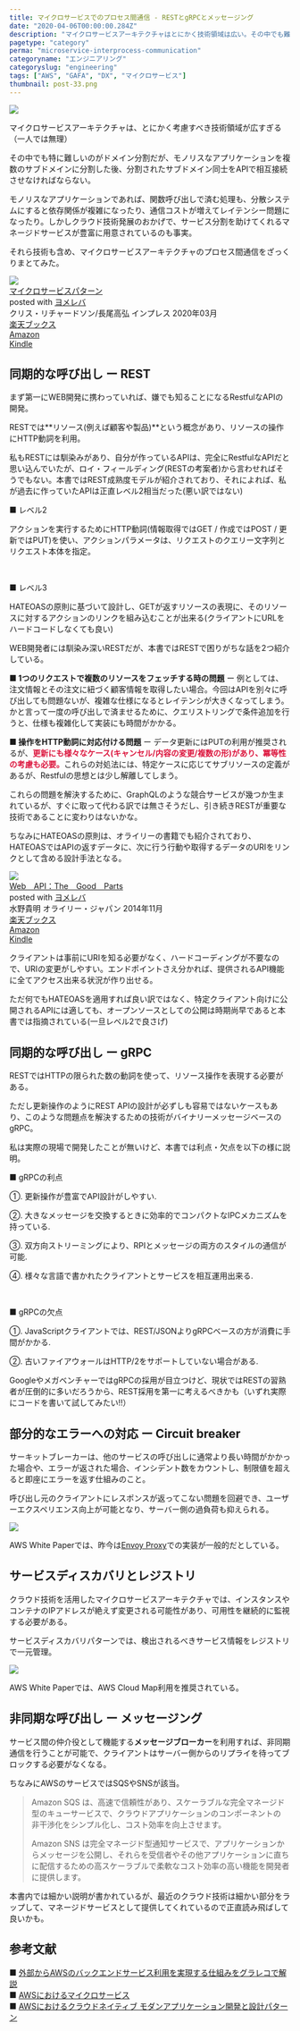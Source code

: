 ```yaml
---
title: マイクロサービスでのプロセス間通信 - RESTとgRPCとメッセージング
date: "2020-04-06T00:00:00.284Z"
description: "マイクロサービスアーキテクチャはとにかく技術領域は広い。その中でも難しいのがドメイン分割だが、モノリスなアプリケーションを複数のサブドメインに分割した後、分割されたサブドメイン同士をAPIで相互接続させなければならない。"
pagetype: "category"
perma: "microservice-interprocess-communication"
categoryname: "エンジニアリング"
categoryslug: "engineering"
tags: ["AWS", "GAFA", "DX", "マイクロサービス"]
thumbnail: post-33.png
---
```


![](./post-33.png)

マイクロサービスアーキテクチャは、とにかく考慮すべき技術領域が広すぎる（一人では無理）

その中でも特に難しいのがドメイン分割だが、モノリスなアプリケーションを複数のサブドメインに分割した後、分割されたサブドメイン同士をAPIで相互接続させなければならない。

モノリスなアプリケーションであれば、関数呼び出しで済む処理も、分散システムにすると依存関係が複雑になったり、通信コストが増えてレイテンシー問題になったり。しかしクラウド技術発展のおかげで、サービス分割を助けてくれるマネージドサービスが豊富に用意されているのも事実。

それら技術も含め、マイクロサービスアーキテクチャのプロセス間通信をざっくりまとてみた。

<div class="cstmreba"><div class="booklink-box"><div class="booklink-image"><a href="https://hb.afl.rakuten.co.jp/hgc/146fe51c.1fd043a3.146fe51d.605dc196/yomereba_main_202004051411239735?pc=http%3A%2F%2Fbooks.rakuten.co.jp%2Frb%2F16239274%2F%3Fscid%3Daf_ich_link_urltxt%26m%3Dhttp%3A%2F%2Fm.rakuten.co.jp%2Fev%2Fbook%2F" target="_blank" ><img src="https://thumbnail.image.rakuten.co.jp/@0_mall/book/cabinet/8583/9784295008583.jpg?_ex=160x160" style="border: none;" /></a></div><div class="booklink-info"><div class="booklink-name"><a href="https://hb.afl.rakuten.co.jp/hgc/146fe51c.1fd043a3.146fe51d.605dc196/yomereba_main_202004051411239735?pc=http%3A%2F%2Fbooks.rakuten.co.jp%2Frb%2F16239274%2F%3Fscid%3Daf_ich_link_urltxt%26m%3Dhttp%3A%2F%2Fm.rakuten.co.jp%2Fev%2Fbook%2F" target="_blank" >マイクロサービスパターン</a><div class="booklink-powered-date">posted with <a href="https://yomereba.com" rel="nofollow" target="_blank">ヨメレバ</a></div></div><div class="booklink-detail">クリス・リチャードソン/長尾高弘 インプレス 2020年03月    </div><div class="booklink-link2"><div class="shoplinkrakuten"><a href="https://hb.afl.rakuten.co.jp/hgc/146fe51c.1fd043a3.146fe51d.605dc196/yomereba_main_202004051411239735?pc=http%3A%2F%2Fbooks.rakuten.co.jp%2Frb%2F16239274%2F%3Fscid%3Daf_ich_link_urltxt%26m%3Dhttp%3A%2F%2Fm.rakuten.co.jp%2Fev%2Fbook%2F" target="_blank" >楽天ブックス</a></div><div class="shoplinkamazon"><a href="https://www.amazon.co.jp/exec/obidos/asin/4295008583/kanon123-22/" target="_blank" >Amazon</a></div><div class="shoplinkkindle"><a href="https://www.amazon.co.jp/gp/search?keywords=%E3%83%9E%E3%82%A4%E3%82%AF%E3%83%AD%E3%82%B5%E3%83%BC%E3%83%93%E3%82%B9%E3%83%91%E3%82%BF%E3%83%BC%E3%83%B3&__mk_ja_JP=%83J%83%5E%83J%83i&url=node%3D2275256051&tag=kanon123-22" target="_blank" >Kindle</a></div>                              	  	  	  	  	</div></div><div class="booklink-footer"></div></div></div>

## 同期的な呼び出し ー REST

まず第一にWEB開発に携わっていれば、嫌でも知ることになるRestfulなAPIの開発。

RESTでは**リソース(例えば顧客や製品)**という概念があり、リソースの操作にHTTP動詞を利用。

私もRESTには馴染みがあり、自分が作っているAPIは、完全にRestfulなAPIだと思い込んでいたが、ロイ・フィールディング(RESTの考案者)から言わせればそうでもない。本書ではREST成熟度モデルが紹介されており、それによれば、私が過去に作っていたAPIは正直レベル2相当だった(悪い訳ではない)

<div class="blackboard-box">
<p>■ レベル2</p>
<p>アクションを実行するためにHTTP動詞(情報取得ではGET / 作成ではPOST / 更新ではPUT)を使い、アクションパラメータは、リクエストのクエリー文字列とリクエスト本体を指定。</p>
<br/>
<p>■ レベル3</p>
<p>HATEOASの原則に基づいて設計し、GETが返すリソースの表現に、そのリソースに対するアクションのリンクを組み込むことが出来る(クライアントにURLをハードコードしなくても良い)</p>
<div class="chalk1"></div>
<div class="chalk2"></div>
</div>

WEB開発者には馴染み深いRESTだが、本書ではRESTで困りがちな話を2つ紹介している。

**■ 1つのリクエストで複数のリソースをフェッチする時の問題** ー 例としては、注文情報とその注文に紐づく顧客情報を取得したい場合。今回はAPIを別々に呼び出しても問題ないが、複雑な仕様になるとレイテンシが大きくなってしまう。かと言って一度の呼び出しで済ませるために、クエリストリングで条件追加を行うと、仕様も複雑化して実装にも時間がかかる。

**■ 操作をHTTP動詞に対応付ける問題** ー データ更新にはPUTの利用が推奨されるが、<span style="color: crimson; font-weight: bold;">更新にも様々なケース(キャンセル/内容の変更/複数の形)があり、冪等性の考慮も必要。</span>これらの対処法には、特定ケースに応じてサブリソースの定義があるが、Restfulの思想とは少し解離してしまう。

これらの問題を解決するために、GraphQLのような競合サービスが幾つか生まれているが、すぐに取って代わる訳では無さそうだし、引き続きRESTが重要な技術であることに変わりはないかな。

ちなみにHATEOASの原則は、オライリーの書籍でも紹介されており、HATEOASではAPIの返すデータに、次に行う行動や取得するデータのURIをリンクとして含める設計手法となる。

<div class="cstmreba"><div class="booklink-box"><div class="booklink-image"><a href="https://hb.afl.rakuten.co.jp/hgc/146fe51c.1fd043a3.146fe51d.605dc196/yomereba_main_202004061933241732?pc=http%3A%2F%2Fbooks.rakuten.co.jp%2Frb%2F13028363%2F%3Fscid%3Daf_ich_link_urltxt%26m%3Dhttp%3A%2F%2Fm.rakuten.co.jp%2Fev%2Fbook%2F" target="_blank" ><img src="https://thumbnail.image.rakuten.co.jp/@0_mall/book/cabinet/6860/9784873116860.jpg?_ex=160x160" style="border: none;" /></a></div><div class="booklink-info"><div class="booklink-name"><a href="https://hb.afl.rakuten.co.jp/hgc/146fe51c.1fd043a3.146fe51d.605dc196/yomereba_main_202004061933241732?pc=http%3A%2F%2Fbooks.rakuten.co.jp%2Frb%2F13028363%2F%3Fscid%3Daf_ich_link_urltxt%26m%3Dhttp%3A%2F%2Fm.rakuten.co.jp%2Fev%2Fbook%2F" target="_blank" >Web　API：The　Good　Parts</a><div class="booklink-powered-date">posted with <a href="https://yomereba.com" rel="nofollow" target="_blank">ヨメレバ</a></div></div><div class="booklink-detail">水野貴明 オライリー・ジャパン 2014年11月    </div><div class="booklink-link2"><div class="shoplinkrakuten"><a href="https://hb.afl.rakuten.co.jp/hgc/146fe51c.1fd043a3.146fe51d.605dc196/yomereba_main_202004061933241732?pc=http%3A%2F%2Fbooks.rakuten.co.jp%2Frb%2F13028363%2F%3Fscid%3Daf_ich_link_urltxt%26m%3Dhttp%3A%2F%2Fm.rakuten.co.jp%2Fev%2Fbook%2F" target="_blank" >楽天ブックス</a></div><div class="shoplinkamazon"><a href="https://www.amazon.co.jp/exec/obidos/asin/4873116864/kanon123-22/" target="_blank" >Amazon</a></div><div class="shoplinkkindle"><a href="https://www.amazon.co.jp/gp/search?keywords=Web%E3%80%80API%EF%BC%9AThe%E3%80%80Good%E3%80%80Parts&__mk_ja_JP=%83J%83%5E%83J%83i&url=node%3D2275256051&tag=kanon123-22" target="_blank" >Kindle</a></div>                              	  	  	  	  	</div></div><div class="booklink-footer"></div></div></div>

クライアントは事前にURIを知る必要がなく、ハードコーディングが不要なので、URIの変更がしやすい。エンドポイントさえ分かれば、提供されるAPI機能に全てアクセス出来る状況が作り出せる。

ただ何でもHATEOASを適用すれば良い訳ではなく、特定クライアント向けに公開されるAPIには適しても、オープンソースとしての公開は時期尚早であると本書では指摘されている(一旦レベル2で良さげ)

## 同期的な呼び出し ー gRPC

RESTではHTTPの限られた数の動詞を使って、リソース操作を表現する必要がある。

ただし更新操作のようにREST APIの設計が必ずしも容易ではないケースもあり、このような問題点を解決するための技術がバイナリーメッセージベースのgRPC。

私は実際の現場で開発したことが無いけど、本書では利点・欠点を以下の様に説明。

<div class="blackboard-box">
<p>■ gRPCの利点</p>
<p>①. 更新操作が豊富でAPI設計がしやすい.</p>
<p>②. 大きなメッセージを交換するときに効率的でコンパクトなIPCメカニズムを持っている.</p>
<p>③. 双方向ストリーミングにより、RPIとメッセージの両方のスタイルの通信が可能.</p>
<p>④. 様々な言語で書かれたクライアントとサービスを相互運用出来る.</p>
<br/>
<p>■ gRPCの欠点</p>
<p>①. JavaScriptクライアントでは、REST/JSONよりgRPCベースの方が消費に手間がかかる.</p>
<p>②. 古いファイアウォールはHTTP/2をサポートしていない場合がある.</p>
<div class="chalk1"></div>
<div class="chalk2"></div>
</div>

GoogleやメガベンチャーではgRPCの採用が目立つけど、現状ではRESTの習熟者が圧倒的に多いだろうから、REST採用を第一に考えるべきかも（いずれ実際にコードを書いて試してみたい!!）

## 部分的なエラーへの対応 ー Circuit breaker

サーキットブレーカーは、他のサービスの呼び出しに通常より長い時間がかかった場合や、エラーが返された場合、インシデント数をカウントし、制限値を超えると即座にエラーを返す仕組みのこと。

呼び出し元のクライアントにレスポンスが返ってこない問題を回避でき、ユーザーエクスペリエンス向上が可能となり、サーバー側の過負荷も抑えられる。

![](./post-33-1.png)

AWS White Paperでは、昨今は[Envoy Proxy](https://www.envoyproxy.io/)での実装が一般的だとしている。

## サービスディスカバリとレジストリ

クラウド技術を活用したマイクロサービスアーキテクチャでは、インスタンスやコンテナのIPアドレスが絶えず変更される可能性があり、可用性を継続的に監視する必要がある。

サービスディスカバリパターンでは、検出されるべきサービス情報をレジストリで一元管理。

![](./post-33-2.png)

AWS White Paperでは、AWS Cloud Map利用を推奨されている。

## 非同期な呼び出し ー メッセージング

サービス間の仲介役として機能する**メッセージブローカー**を利用すれば、非同期通信を行うことが可能で、クライアントはサーバー側からのリプライを待ってブロックする必要がなくなる。

ちなみにAWSのサービスではSQSやSNSが該当。

> Amazon SQS は、高速で信頼性があり、スケーラブルな完全マネージド型のキューサービスで、クラウドアプリケーションのコンポーネントの
非⼲渉化をシンプル化し、コスト効率を向上させます。
>
> Amazon SNS は完全マネージド型通知サービスで、アプリケーションからメッセージを公開し、それらを受信者やその他アプリケーションに直ちに配信するための⾼スケーラブルで柔軟なコスト効率の⾼い機能を開発者に提供します。

本書内では細かい説明が書かれているが、最近のクラウド技術は細かい部分をラップして、マネージドサービスとして提供してくれているので正直読み飛ばして良いかも。

## 参考文献

■ [外部からAWSのバックエンドサービス利用を実現する仕組みをグラレコで解説](https://aws.amazon.com/jp/builders-flash/202004/awsgeek-api-gateway/)  
■ [AWSにおけるマイクロサービス](https://d1.awsstatic.com/International/ja_JP/Whitepapers/MicroservicesOnAWS-V2_NT0829_SMO_MJ_EditSM_ProofSM_ProofNT.pdf)  
■ [AWSにおけるクラウドネイティブ モダンアプリケーション開発と設計パターン](https://d1.awsstatic.com/whitepapers/ja_JP/modern-application-development-on-aws.pdf)  